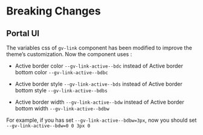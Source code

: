 # Breaking Changes

## Portal UI

The variables css of `gv-link` component has been modified to improve
the theme’s customization. Now the component uses :

-   Active border color `--gv-link-active--bdc` instead of Active border
    bottom color `--gv-link-active--bdbc`

-   Active border style `--gv-link-active--bds` instead of Active border
    bottom style `--gv-link-active--bdbs`

-   Active border width `--gv-link-active--bdw` instead of Active border
    bottom width `--gv-link-active--bdbw`

For example, if you has set `--gv-link-active--bdbw=3px`, now you should
set `--gv-link-active--bdw=0 0 3px 0`
